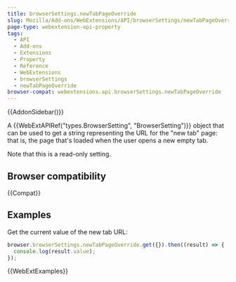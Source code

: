 ```yaml
---
title: browserSettings.newTabPageOverride
slug: Mozilla/Add-ons/WebExtensions/API/browserSettings/newTabPageOverride
page-type: webextension-api-property
tags:
  - API
  - Add-ons
  - Extensions
  - Property
  - Reference
  - WebExtensions
  - browserSettings
  - newTabPageOverride
browser-compat: webextensions.api.browserSettings.newTabPageOverride
---
```


{{AddonSidebar()}}

A {{WebExtAPIRef("types.BrowserSetting", "BrowserSetting")}} object that can be used to get a string representing the URL for the "new tab" page: that is, the page that's loaded when the user opens a new empty tab.

Note that this is a read-only setting.

## Browser compatibility

{{Compat}}

## Examples

Get the current value of the new tab URL:

```js
browser.browserSettings.newTabPageOverride.get({}).then((result) => {
  console.log(result.value);
});
```

{{WebExtExamples}}
